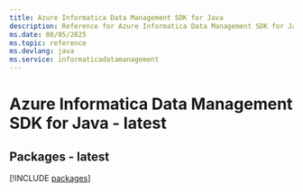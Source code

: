 ```yaml
---
title: Azure Informatica Data Management SDK for Java
description: Reference for Azure Informatica Data Management SDK for Java
ms.date: 08/05/2025
ms.topic: reference
ms.devlang: java
ms.service: informaticadatamanagement
---
```

# Azure Informatica Data Management SDK for Java - latest
## Packages - latest
[!INCLUDE [packages](informatica-data-management-index.md)]